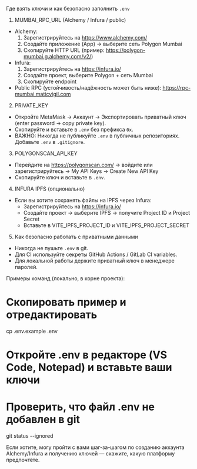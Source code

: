 Где взять ключи и как безопасно заполнить `.env`

1) MUMBAI_RPC_URL (Alchemy / Infura / public)
- Alchemy:
  1. Зарегистрируйтесь на https://www.alchemy.com/
  2. Создайте приложение (App) -> выберите сеть Polygon Mumbai
  3. Скопируйте HTTP URL (пример: https://polygon-mumbai.g.alchemy.com/v2/<KEY>)
- Infura:
  1. Зарегистрируйтесь на https://infura.io/
  2. Создайте проект, выберите Polygon + сеть Mumbai
  3. Скопируйте endpoint
- Public RPC (устойчивость/надёжность может быть ниже): https://rpc-mumbai.maticvigil.com

2) PRIVATE_KEY
- Откройте MetaMask -> Аккаунт -> Экспортировать приватный ключ (enter password -> copy private key).
- Скопируйте и вставьте в `.env` без префикса `0x`.
- ВАЖНО: Никогда не публикуйте `.env` в публичных репозиториях. Добавьте `.env` в `.gitignore`.

3) POLYGONSCAN_API_KEY
- Перейдите на https://polygonscan.com/ -> войдите или зарегистрируйтесь -> My API Keys -> Create New API Key
- Скопируйте ключ и вставьте в `.env`.

4) INFURA IPFS (опционально)
- Если вы хотите сохранять файлы на IPFS через Infura:
  - Зарегистрируйтесь на https://infura.io/
  - Создайте проект -> выберите IPFS -> получите Project ID и Project Secret
  - Вставьте в VITE_IPFS_PROJECT_ID и VITE_IPFS_PROJECT_SECRET

5) Как безопасно работать с приватными данными
- Никогда не пушьте `.env` в git.
- Для CI используйте секреты GitHub Actions / GitLab CI variables.
- Для локальной работы держите приватный ключ в менеджере паролей.

Примеры команд (локально, в корне проекта):

# Скопировать пример и отредактировать
cp .env.example .env
# Откройте .env в редакторе (VS Code, Notepad) и вставьте ваши ключи

# Проверить, что файл .env не добавлен в git
git status --ignored

Если хотите, могу пройти с вами шаг-за-шагом по созданию аккаунта Alchemy/Infura и получению ключей — скажите, какую платформу предпочтёте.